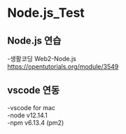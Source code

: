 # Node.js_Test
## Node.js 연습
-생활코딩 Web2-Node.js   
https://opentutorials.org/module/3549   
## vscode 연동
-vscode for mac   
-node v12.14.1   
-npm v6.13.4 (pm2)   